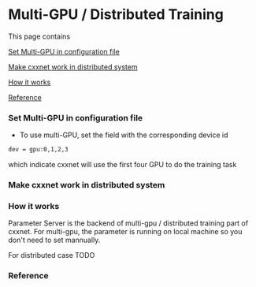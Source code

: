 Multi-GPU / Distributed Training
======
This page contains

[Set Multi-GPU in configuration file]()

[Make cxxnet work in distributed system]()

[How it works]()

[Reference]()

### Set Multi-GPU in configuration file
* To use multi-GPU, set the field with the corresponding device id
```bash
dev = gpu:0,1,2,3
```
which indicate cxxnet will use the first four GPU to do the training task

### Make cxxnet work in distributed system


### How it works
Parameter Server is the backend of multi-gpu / distributed training part of cxxnet. For multi-gpu, the parameter is running on local machine so you don't need to set mannually.

For distributed case TODO



### Reference
